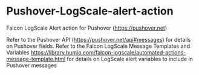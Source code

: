# Pushover-LogScale-alert-action
Falcon LogScale Alert action for Pushover (https://pushover.net)

Refer to the Pushover API (https://pushover.net/api#messages) for details on Pushover fields.
Refer to the Falcon LogScale Message Templates and Variables https://library.humio.com/falcon-logscale/automated-actions-message-template.html for details on LogScale alert variables to include in Pushover messages
